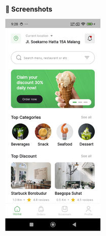 ## 🎥 Screenshots

<div style="display: flex; flex-wrap: wrap; gap: 10px;">
  <img src="assets/images/home.jpg" alt="Screen" width="300"/>
</div>